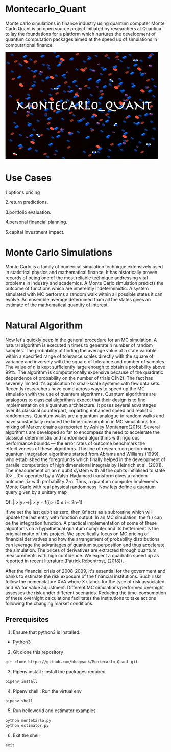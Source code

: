 # Montecarlo_Quant
Monte carlo simulations  in finance industry using quantum computer
Monte Carlo Quant is an open source project initiated by researchers at Quantica to lay the foundations for a platform which nurtures the development of quantum computation packages aimed at the speed up of simulations in computational finance. 


![alt text](https://github.com/bhagvank/arc/blob/master/monte_carlo_quant.png)

# Use Cases

1.options pricing

2.return predictions.

3.portfolio evaluation.

4.personal financial planning.

5.capital investment impact.

# Monte Carlo Simulations

Monte Carlo is a family of numerical simulation technique extensively used in statistical physics and mathematical finance. It has historically proven records of being one of the most reliable technique addressing vital problems in industry and academics. A Monte Carlo simulation predicts the outcome of functions which are inherently indeterministic. A system simulated with MC performs a random walk within all possible states it can evolve. An ensemble average determined from all the states gives an estimate of the mathematical quantity of interest. 
# Natural Algorithm
Now let's quickly peep in the general procedure for an MC simulation. A natural algorithm is executed n times to generate n number of random samples. The probability of finding the average value of a state variable within a specified range of tolerance scales directly with the square of variance and inversely with the square of tolerance and number of samples. The value of n is kept sufficiently large enough to obtain a probability above 99%. 
The algorithm is computationally expensive because of the quadratic dependence of probability on the number of trials O(N2). The fact has severely limited it's application to small-scale systems with few data sets. Recently researchers have come across ways to speed up the MC simulation with the use of quantum algorithms. Quantum algorithms are analogous to classical algorithms expect that their design is to find implementation on a quantum architecture. It poses several advantages over its classical counterpart, imparting enhanced speed and realistic randomness. Quantum walks are a quantum analogue to random walks and have substantially reduced the time-consumption in MC simulations for mixing of Markov chains as reported by Ashley Montanaro(2015). Several algorithms are developed so far to encompass the need to accelerate the classical deterministic and randomised algorithms with rigorous performance bounds — the error rates of outcome benchmark the effectiveness of these algorithms. 
The line of research on performing quantum integration algorithms started from Abrams and Williams (1999), who established the foregrounds which finally helped in the development of parallel computation of high dimensional integrals by Heinrich et al. (2001). 
The measurement on an n qubit system with all the qubits initialised to state |0>...|0> operated by a Walsh-Hadamard transform gives a random outcome |i> with probability 2-n. Thus, a quantum computer implements Monte Carlo with real physical randomness. Now lets define a quantum query given by a unitary map

Qf: |i>|y>→|i>|y + f(i)> (0 ≤ i < 2n-1)

If we set the last qubit as zero, then Qf acts as a subroutine which will update the last entry with function output. In an MC simulation, the f(i) can be the integration function.
A practical implementation of some of these algorithms on a hypothetical quantum computer and its betterment is the original motto of this project. We specifically focus on MC pricing of financial derivatives and how the arrangement of probability distributions can leverage the advantages of quantum superposition and thus accelerate the simulation. The prices of derivatives are extracted through quantum measurements with high confidence. We expect a quadratic speed up as reported in recent literature (Patrick Rebentrost, (2018)). 

After the financial crisis of 2008-2009, it's essential for the government and banks to estimate the risk exposure of the financial institutions. Such risks follow the nomenclature XVA where X stands for the type of risk associated and VA for value adjustment.  Different MC simulations performed overnight assesses the risk under different scenarios. Reducing the time-consumption of these overnight calculations facilitates the institutions to take actions following the changing market conditions. 


## Prerequisites

1. Ensure that  python3 is installed.
  * [Python3](https://www.python.org/downloads/)
  
2. Git clone this repository
```
git clone https://github.com/bhagvank/Montecarlo_Quant.git

```
3. Pipenv install : install the packages required
```
pipenv install
```

4. Pipenv shell : Run the virtual env 
```
pipenv shell
```
5. Run helloworld and estimator examples
```
python monteCarlo.py
python estimator.py

```
6. Exit the shell
```
exit
```

